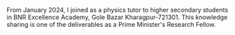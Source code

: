 From January 2024, I joined as a physics tutor to higher secondary students in BNR Excellence Academy, Gole Bazar Kharagpur-721301. This knowledge sharing is one of the deliverables as a Prime Minister's Research Fellow.